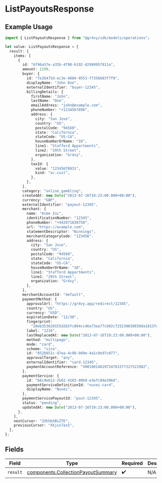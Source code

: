 # ListPayoutsResponse

## Example Usage

```typescript
import { ListPayoutsResponse } from "@gr4vy/sdk/models/operations";

let value: ListPayoutsResponse = {
  result: {
    items: [
      {
        id: "6f96a57e-a35b-4f98-b192-d298995f811a",
        amount: 1299,
        buyer: {
          id: "fe26475d-ec3e-4884-9553-f7356683f7f9",
          displayName: "John Doe",
          externalIdentifier: "buyer-12345",
          billingDetails: {
            firstName: "John",
            lastName: "Doe",
            emailAddress: "john@example.com",
            phoneNumber: "+1234567890",
            address: {
              city: "San Jose",
              country: "US",
              postalCode: "94560",
              state: "California",
              stateCode: "US-CA",
              houseNumberOrName: "10",
              line1: "Stafford Appartments",
              line2: "29th Street",
              organization: "Gr4vy",
            },
            taxId: {
              value: "12345678931",
              kind: "ar.cuit",
            },
          },
        },
        category: "online_gambling",
        createdAt: new Date("2013-07-16T19:23:00.000+00:00"),
        currency: "GBP",
        externalIdentifier: "payout-12345",
        merchant: {
          name: "Acme Inc",
          identificationNumber: "12345",
          phoneNumber: "+442071838750",
          url: "https://example.com",
          statementDescriptor: "Winnings",
          merchantCategoryCode: "123456",
          address: {
            city: "San Jose",
            country: "US",
            postalCode: "94560",
            state: "California",
            stateCode: "US-CA",
            houseNumberOrName: "10",
            line1: "Stafford Appartments",
            line2: "29th Street",
            organization: "Gr4vy",
          },
        },
        merchantAccountId: "default",
        paymentMethod: {
          approvalUrl: "https://gr4vy.app/redirect/12345",
          country: "US",
          currency: "USD",
          expirationDate: "12/30",
          fingerprint:
            "20eb353620155d2b5fc864cc46a73ea77cb92c725238650839da1813fa987a17",
          label: "1234",
          lastReplacedAt: new Date("2013-07-16T19:23:00.000+00:00"),
          method: "multipago",
          mode: "card",
          scheme: "visa",
          id: "852b951c-d7ea-4c98-b09e-4a1c9e97c077",
          approvalTarget: "any",
          externalIdentifier: "card-12345",
          paymentAccountReference: "V0010014629724763377327521982",
        },
        paymentService: {
          id: "b6c9eb12-2b62-4103-99b9-e3efc94e396d",
          paymentServiceDefinitionId: "nuvei-card",
          displayName: "Nuvei",
        },
        paymentServicePayoutId: "pout-12345",
        status: "pending",
        updatedAt: new Date("2013-07-16T19:23:00.000+00:00"),
      },
    ],
    nextCursor: "ZXhhbXBsZTE",
    previousCursor: "Xkjss7asS",
  },
};
```

## Fields

| Field                                                                                    | Type                                                                                     | Required                                                                                 | Description                                                                              |
| ---------------------------------------------------------------------------------------- | ---------------------------------------------------------------------------------------- | ---------------------------------------------------------------------------------------- | ---------------------------------------------------------------------------------------- |
| `result`                                                                                 | [components.CollectionPayoutSummary](../../models/components/collectionpayoutsummary.md) | :heavy_check_mark:                                                                       | N/A                                                                                      |